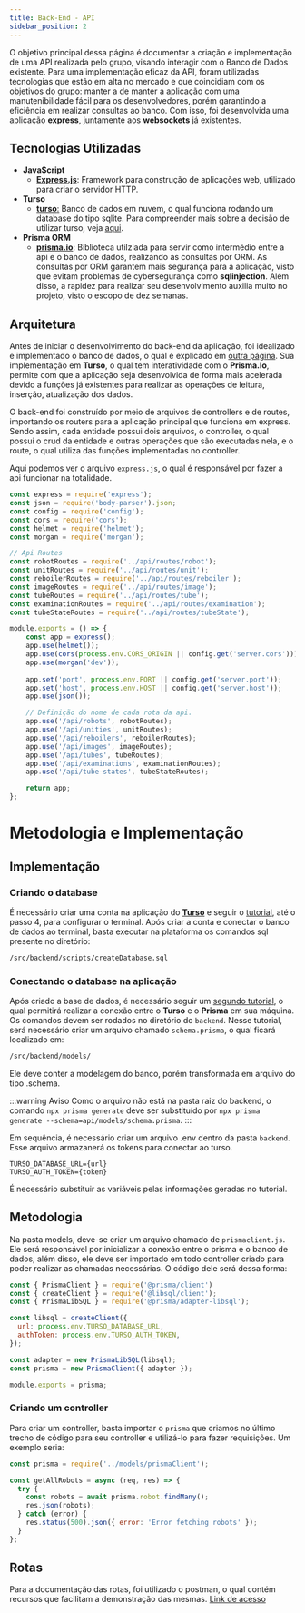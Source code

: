 ```yaml
---
title: Back-End - API
sidebar_position: 2
---
```


O objetivo principal dessa página é documentar a criação e implementação de uma API realizada pelo grupo, visando interagir com o Banco de Dados existente. Para uma implementação eficaz da API, foram utilizadas tecnologias que estão em alta no mercado e que coincidiam com os objetivos do grupo: manter a de manter a aplicação com uma manutenibilidade fácil para os desenvolvedores, porém garantindo a eficiência em realizar consultas ao banco. Com isso, foi desenvolvida uma aplicação **express**, juntamente aos **websockets** já existentes.

## Tecnologias Utilizadas

- **JavaScript**
  - **[Express.js](https://expressjs.com/)**: Framework para construção de aplicações web, utilizado para criar o servidor HTTP.
- **Turso**
  - [**turso**:](https://turso.tech/) Banco de dados em nuvem, o qual funciona rodando um database do tipo sqlite. Para compreender mais sobre a decisão de utilizar turso, veja [aqui](/Sprint-4/banco-de-dados.md).
- **Prisma ORM**
  - [**prisma.io**](https://www.prisma.io/docs/orm/prisma-schema/overview): Biblioteca utilziada para servir como intermédio entre a api e o banco de dados, realizando as consultas por ORM. As consultas por ORM garantem mais segurança para a aplicação, visto que evitam problemas de cybersegurança como **sqlinjection**. Além disso, a rapidez para realizar seu desenvolvimento auxilia muito no projeto, visto o escopo de dez semanas.


## Arquitetura

Antes de iniciar o desenvolvimento do back-end da aplicação,  foi idealizado e implementado o banco de dados, o qual é explicado em [outra página](/Sprint-4/banco-de-dados.md). Sua implementação em **Turso**, o qual tem interatividade com o **Prisma.Io**, permite com que a aplicação seja desenvolvida de forma mais acelerada devido a funções já existentes para realizar as operações de leitura, inserção, atualização dos dados.

O back-end foi construído por meio de arquivos de controllers e de routes, importando os routers para a aplicação principal que funciona em express. Sendo assim, cada entidade possui dois arquivos, o controller, o qual possui o crud da entidade e outras operações que são executadas nela, e o route, o qual utiliza das funções implementadas no controller.

Aqui podemos ver o arquivo `express.js`, o qual é responsável por fazer a api funcionar na totalidade.

```javascript
const express = require('express');
const json = require('body-parser').json;
const config = require('config');
const cors = require('cors');
const helmet = require('helmet');
const morgan = require('morgan');

// Api Routes
const robotRoutes = require('../api/routes/robot');
const unitRoutes = require('../api/routes/unit');
const reboilerRoutes = require('../api/routes/reboiler');
const imageRoutes = require('../api/routes/image');
const tubeRoutes = require('../api/routes/tube');
const examinationRoutes = require('../api/routes/examination');
const tubeStateRoutes = require('../api/routes/tubeState'); 

module.exports = () => {
    const app = express();
    app.use(helmet());
    app.use(cors(process.env.CORS_ORIGIN || config.get('server.cors')));
    app.use(morgan('dev'));
    
    app.set('port', process.env.PORT || config.get('server.port'));
    app.set('host', process.env.HOST || config.get('server.host'));
    app.use(json());

    // Definição do nome de cada rota da api.
    app.use('/api/robots', robotRoutes);
    app.use('/api/unities', unitRoutes);
    app.use('/api/reboilers', reboilerRoutes);
    app.use('/api/images', imageRoutes);
    app.use('/api/tubes', tubeRoutes);
    app.use('/api/examinations', examinationRoutes);
    app.use('/api/tube-states', tubeStateRoutes);

    return app;
};
```

# Metodologia e Implementação

## Implementação 

### Criando o database
É necessário criar uma conta na aplicação do [**Turso**](https://turso.tech/) e seguir o [tutorial](https://docs.turso.tech/quickstart), até o passo 4, para configurar o terminal. Após criar a conta e conectar o banco de dados ao terminal, basta executar na plataforma os comandos sql presente no diretório:
```bash
/src/backend/scripts/createDatabase.sql
```

### Conectando o database na aplicação
Após criado a base de dados, é necessário seguir um [segundo tutorial](https://docs.turso.tech/sdk/ts/orm/prisma), o qual permitirá realizar a conexão entre o **Turso** e o **Prisma** em sua máquina. Os comandos devem ser rodados no diretório do `backend`. Nesse tutorial, será necessário criar um arquivo chamado `schema.prisma`, o qual ficará localizado em: 
```bash
/src/backend/models/
```
Ele deve conter a modelagem do banco, porém transformada em arquivo do tipo .schema. 

:::warning Aviso
Como o arquivo não está na pasta raiz do backend, o comando `npx prisma generate` deve ser substituído por `npx prisma generate --schema=api/models/schema.prisma`.
:::

Em sequência, é necessário criar um arquivo .env dentro da pasta `backend`. Esse arquivo armazanerá os tokens para conectar ao turso.

```env
TURSO_DATABASE_URL={url}
TURSO_AUTH_TOKEN={token}
```

É necessário substituir as variáveis pelas informações geradas no tutorial.

## Metodologia

Na pasta models, deve-se criar um arquivo chamado de `prismaclient.js`. Ele será responsável por inicializar a conexão entre o prisma e o banco de dados, além disso, ele deve ser importado em todo controller criado para poder realizar as chamadas necessárias. O código dele será dessa forma: 
```javascript
const { PrismaClient } = require('@prisma/client')
const { createClient } = require('@libsql/client');
const { PrismaLibSQL } = require('@prisma/adapter-libsql');

const libsql = createClient({
  url: process.env.TURSO_DATABASE_URL,
  authToken: process.env.TURSO_AUTH_TOKEN,
});

const adapter = new PrismaLibSQL(libsql);
const prisma = new PrismaClient({ adapter });

module.exports = prisma;
``` 

### Criando um controller

Para criar um controller, basta importar o `prisma` que criamos no último trecho de código para seu controller e utilizá-lo para fazer requisições. Um exemplo seria:
```javascript
const prisma = require('../models/prismaClient');

const getAllRobots = async (req, res) => {
  try {
    const robots = await prisma.robot.findMany();
    res.json(robots);
  } catch (error) {
    res.status(500).json({ error: 'Error fetching robots' });
  }
};
```
## Rotas 

Para a documentação das rotas, foi utilizado o postman, o qual contém recursos que facilitam a demonstração das mesmas. [Link de acesso](https://www.postman.com/planetary-astronaut-106586/workspace/reboilns-g03/documentation/26958099-16b60531-2533-4099-a7a3-ba5241ad8537)